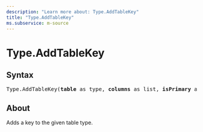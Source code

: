 ```yaml
---
description: "Learn more about: Type.AddTableKey"
title: "Type.AddTableKey"
ms.subservice: m-source
---
```

# Type.AddTableKey

## Syntax

<pre>
Type.AddTableKey(<b>table</b> as type, <b>columns</b> as list, <b>isPrimary</b> as logical) as type
</pre>

## About

Adds a key to the given table type.
